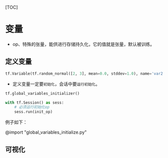 [TOC]

# 变量

- op、特殊的张量，能供进行存储持久化，它的值就是张量，默认被训练。

## 定义变量

```python
tf.Variable(tf.random_normal([2, 3], mean=0.0, stddev=1.0), name='var2')
```

- 定义变量一定要`初始化`，会话中要`运行初始化`。

```python
tf.global_variables_initializer()

with tf.Session() as sess:
    # 必须运行初始化op
    sess.run(init_op)
```

例子如下：

@import "global_variables_initialize.py"

## 可视化

